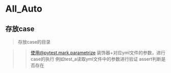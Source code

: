 # All_Auto
## 存放case
>存放case的目录

>>使用@pytest.mark.parametrize 装饰器+对应yml文件的参数，进行case的执行
>>例如test_a读取yml文件中的参数进行验证 assert判断是否存在